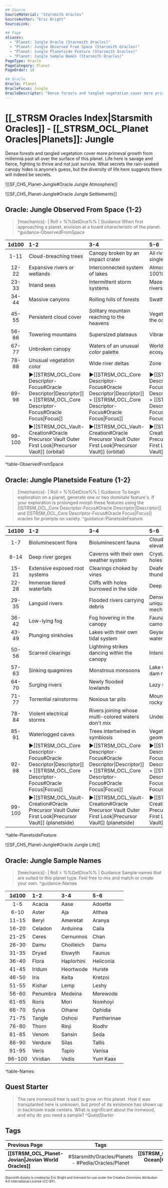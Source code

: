 ```yaml
---
## Source
SourceMaterial: "Starsmith Oracles"
SourceAuthor: "Eric Bright"
SourceLink: 

## Page
aliases:
  - "Planet: Jungle Oracle (Starsmith Oracles)"
  - "Planet: Jungle Observed From Space (Starsmith Oracles)"
  - "Planet: Jungle Planetside Feature (Starsmith Oracles)"
  - "Planet: Jungle Sample Names (Starsmith Oracles)"
PageType: Oracle
PageCategory: Planet
PageOrder: 18

## Oracle
Oracle: Planet
OracleFocus: Jungle
OracleDescriptor: "Dense forests and tangled vegetation cover more primeval growth from millennia past all over the surface of this planet. Life here is savage and fierce, fighting to thrive and not just survive. What secrets the rain-soaked canopy hides is anyone’s guess, but the diversity of life here suggests there will indeed be secrets."
---
```

# [[_STRSM Oracles Index|Starsmith Oracles]] - [[_STRSM_OCL_Planet Oracles|Planets]]: Jungle
Dense forests and tangled vegetation cover more primeval growth from millennia past all over the surface of this planet. Life here is savage and fierce, fighting to thrive and not just survive. What secrets the rain-soaked canopy hides is anyone’s guess, but the diversity of life here suggests there will indeed be secrets.

![[SF_CH5_Planet-Jungle#Oracle Jungle Atmosphere]]

![[SF_CH5_Planet-Jungle#Oracle Jungle Settlements]]

## Oracle: Jungle Observed From Space {1-2}
> [!mechanics]- | Roll > %%GetDice%% | Guidance
> When first approaching a planet, envision at a board characteristic of the planet. ^guidance-ObservedFromSpace

| 1d100 | 1-2 | 3-4 | 5-6 |
| :---: | :--- | :--- | :--- |
| 1-11 | Cloud-breaching trees | Canopy broken by an impact crater | All rivers lead to a single ocean |
| 12-22 | Expansive rivers or wetlands | Interconnected system of lakes | Atmosphere near 100% humidity |
| 23-33 | Inland seas | Intermittent storm systems | Maze of crisscrossing rivers |
| 34-44 | Massive canyons | Rolling hills of forests | Swath of grassy plains |
| 45-55 | Persistent cloud cover | Solitary mountain reaching to the heavens | Vegetation floating on the oceans |
| 56-66 | Towering mountains | Supersized plateaus | Vibrant colored islands |
| 67-77 | Unbroken canopy | Waters of an unusual color palette | World tree with its own ecosystem |
| 78-88 | Unusual vegetation color | Wide river deltas | Zone of petrified forest |
| 89-98 | ▶[[STRSM_OCL_Core Descriptor-Focus#Oracle Descriptor\|Descriptor]] + [[STRSM_OCL_Core Descriptor-Focus#Oracle Focus\|Focus]] | ▶[[STRSM_OCL_Core Descriptor-Focus#Oracle Descriptor\|Descriptor]] + [[STRSM_OCL_Core Descriptor-Focus#Oracle Focus\|Focus]] | ▶[[STRSM_OCL_Core Descriptor-Focus#Oracle Descriptor\|Descriptor]] + [[STRSM_OCL_Core Descriptor-Focus#Oracle Focus\|Focus]] |
| 99-100 | ▶[[STRSM_OCL_Vault-Creation#Oracle Precursor Vault Outer First Look\|Precursor Vault]] (orbital) | ▶[[STRSM_OCL_Vault-Creation#Oracle Precursor Vault Outer First Look\|Precursor Vault]] (orbital) | ▶[[STRSM_OCL_Vault-Creation#Oracle Precursor Vault Outer First Look\|Precursor Vault]] (orbital) |
^table-ObservedFromSpace

## Oracle: Jungle Planetside Feature {1-2}
> [!mechanics]- | Roll > %%GetDice%% | Guidance
> To begin exploration on a planet, generate one or two dominate feature's. If your exploration is prolonged morph these features using the [[STRSM_OCL_Core Descriptor-Focus#Oracle Descriptor|Descriptor]] and [[STRSM_OCL_Core Descriptor-Focus#Oracle Focus|Focus]] oracles for prompts on variety. ^guidance-PlanetsideFeature

| 1d100 | 1-2 | 3-4 | 5-6 |
| :---: | :--- | :--- | :--- |
| 1-7 | Bioluminescent flora | Bioluminescent fauna | Clouds that fluctuate in elevation |
| 8-14 | Deep river gorges | Caverns with their own weather system | Crystal clear watering holes |
| 15-21 | Extensive exposed root systems | Clearings choked by vines | Deafening thunderstorms |
| 22-28 | Immense tiered waterfalls | Cliffs with holes burrowed in the side | Deep series of caves |
| 29-35 | Languid rivers | Flooded rivers carrying debris | Dense underbrush with unique defense mechanisms |
| 36-42 | Low-lying fog | Fog hovering in the canopy | Fauna with extreme camouflage |
| 43-49 | Plunging sinkholes | Lakes with their own tidal system | Geysers of mineral rich water |
| 50-56 | Scarred clearings | Lightning strikes dancing within the canopy | Intense heat waves |
| 57-63 | Sinking quagmires | Monstrous monsoons | Lake with a natural dam near bursting |
| 64-70 | Surging rivers | Newly flooded lowlands | Lazy shallow streams |
| 71-77 | Torrential rainstorms | Noxious tar pits | Mountains dotted with rocky clearings |
| 78-84 | Violent electrical storms | Rivers joining whose multi-colored waters don't mix | Underground rivers |
| 85-91 | Waterlogged caves | Trees intertwined in symbiosis | Vegetation growing in geometric designs |
| 92-98 | ▶[[STRSM_OCL_Core Descriptor-Focus#Oracle Descriptor\|Descriptor]] + [[STRSM_OCL_Core Descriptor-Focus#Oracle Focus\|Focus]] | ▶[[STRSM_OCL_Core Descriptor-Focus#Oracle Descriptor\|Descriptor]] + [[STRSM_OCL_Core Descriptor-Focus#Oracle Focus\|Focus]] | ▶[[STRSM_OCL_Core Descriptor-Focus#Oracle Descriptor\|Descriptor]] + [[STRSM_OCL_Core Descriptor-Focus#Oracle Focus\|Focus]] |
| 99-100 | ▶[[STRSM_OCL_Vault-Creation#Oracle Precursor Vault Outer First Look\|Precursor Vault]] (planetside) | ▶[[STRSM_OCL_Vault-Creation#Oracle Precursor Vault Outer First Look\|Precursor Vault]] (planetside) | ▶[[STRSM_OCL_Vault-Creation#Oracle Precursor Vault Outer First Look\|Precursor Vault]] (planetside) |
^table-PlanetsideFeature

![[SF_CH5_Planet-Jungle#Oracle Jungle Life]]

## Oracle: Jungle Sample Names
> [!mechanics]- | Roll > %%GetDice%% | Guidance
> Sample names that are suited to this planet type. Feel free to mix and match or create your own. ^guidance-Names

| 1d100 | 1-2 | 3-4 | 5-6 |
| :---: | :--- | :--- | :--- |
| 1-5 | Acacia | Aase | Adoette |
| 6-10 | Aster | Aja | Althea |
| 11-15 | Beryl | Ameretat | Aranya |
| 16-20 | Celadon | Arduinna | Caila |
| 21-25 | Ceres | Cernunnos | Chan |
| 26-30 | Damu | Choilleich | Damu |
| 31-35 | Dryad | Elswyth | Faunus |
| 36-40 | Flora | Haplorhini | Heliconia |
| 41-45 | Iridum | Heortwode | Hurste |
| 46-50 | Iris | Keita | Kretzoi |
| 51-55 | Kishar | Lemp | Leshy |
| 56-60 | Penumbra | Medeina | Merewode |
| 61-65 | Roris | Mori | Nomhoyi |
| 66-70 | Sylva | Oihane | Ophidia |
| 71-75 | Tangle | Oshosi | Pantherinae |
| 76-80 | Thorn | Rinji | Riodhr |
| 81-85 | Venom | Sansin | Seda |
| 86-90 | Verdure | Silas | Tallis |
| 91-95 | Veris | Tapio | Vanisa |
| 96-100 | Viridian | Vedis | Yum Kaax |
^table-Names

## Quest Starter
> The rare ironwood tree is said to grow on this planet. How it was transplanted here is unknown, but proof of its existence has shown up in backroom trade centers. What is significant about the ironwood, and why do you need a sample? ^QuestStarter

## Tags
| Previous Page | Tags | Next Page | 
| :--- | :---: | ---: |
| **[[STRSM_OCL_Planet-Jovian\|Jovian World Oracles]]** | #Starsmith/Oracles/Planets - #Pedia/Oracles/Planet | **[[STRSM_OCL_Planet-Ocean\|Ocean World Oracles]]** |

<font size=-2>Starsmith Assets is created by Eric Bright and licensed for use under the Creative Commons Attribution 4.0 International License (CC-BY).</font>